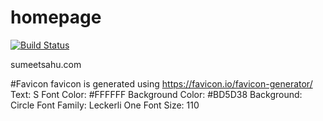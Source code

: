 # homepage
[![Build Status](https://travis-ci.com/sumeetsahu/homepage.svg?branch=master)](https://travis-ci.com/sumeetsahu/homepage)

sumeetsahu.com

#Favicon 
favicon is generated using https://favicon.io/favicon-generator/ 
Text: S
Font Color: #FFFFFF
Background Color: #BD5D38
Background: Circle
Font Family: Leckerli One
Font Size: 110

